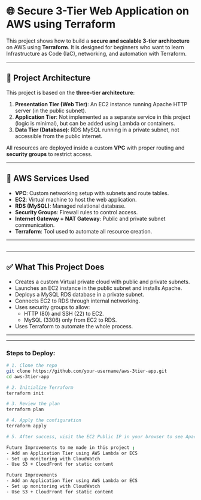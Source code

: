 # 🌐 Secure 3-Tier Web Application on AWS using Terraform

This project shows how to build a **secure and scalable 3-tier architecture** on AWS using **Terraform**. It is designed for beginners who want to learn Infrastructure as Code (IaC), networking, and automation with Terraform.

---

## 🧱 Project Architecture

This project is based on the  **three-tier architecture**:

1. **Presentation Tier (Web Tier)**: An EC2 instance running Apache HTTP server (in the public subnet).
2. **Application Tier**: Not implemented as a separate service in this project (logic is minimal), but can be added using Lambda or containers.
3. **Data Tier (Database)**: RDS MySQL running in a private subnet, not accessible from the public internet.

All resources are deployed inside a custom **VPC** with proper routing and **security groups** to restrict access.

---

## 🚀 AWS Services Used

- **VPC**: Custom networking setup with subnets and route tables.
- **EC2**: Virtual machine to host the web application.
- **RDS (MySQL)**: Managed relational database.
- **Security Groups**: Firewall rules to control access.
- **Internet Gateway + NAT Gateway**: Public and private subnet communication.
- **Terraform**: Tool used to automate all resource creation.

---

## 
---

## ✅ What This Project Does

- Creates a custom Virtual private cloud with public and private subnets.
- Launches an EC2 instance in the public subnet and installs Apache.
- Deploys a MySQL RDS database in a private subnet.
- Connects EC2 to RDS through  internal networking.
- Uses security groups to allow:
  - HTTP (80) and SSH (22) to EC2.
  - MySQL (3306) only from EC2 to RDS.
- Uses Terraform to automate the whole process.

---



---

### Steps to Deploy:

```bash
# 1. Clone the repo
git clone https://github.com/your-username/aws-3tier-app.git
cd aws-3tier-app

# 2. Initialize Terraform
terraform init

# 3. Review the plan
terraform plan

# 4. Apply the configuration
terraform apply

# 5. After success, visit the EC2 Public IP in your browser to see Apache page.

Future Improvements to me made in this project ;
- Add an Application Tier using AWS Lambda or ECS
- Set up monitoring with CloudWatch
- Use S3 + CloudFront for static content

Future Improvements
- Add an Application Tier using AWS Lambda or ECS
- Set up monitoring with CloudWatch
- Use S3 + CloudFront for static content